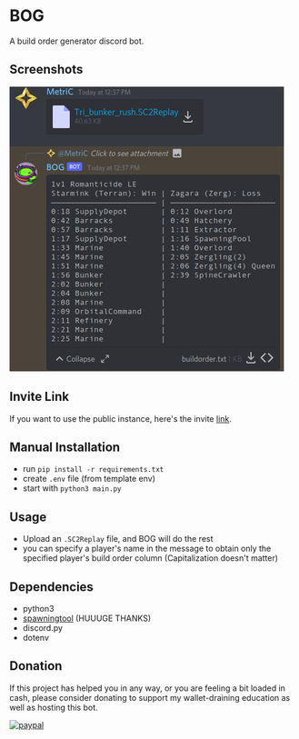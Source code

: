 # BOG
A build order generator discord bot.

## Screenshots
![example](./screenshots/screenshot1.png)

## Invite Link
If you want to use the public instance, here's the invite [link](https://discord.com/api/oauth2/authorize?client_id=874351928803483749&permissions=116736&scope=bot).

## Manual Installation
- run `pip install -r requirements.txt`
- create `.env` file (from template env)
- start with `python3 main.py`

## Usage
- Upload an `.SC2Replay` file, and BOG will do the rest
- you can specify a player's name in the message to obtain only the specified player's build order column (Capitalization doesn't matter)

## Dependencies
- python3
- [spawningtool](https://github.com/StoicLoofah/spawningtool) (HUUUGE THANKS)
- discord.py
- dotenv

## Donation
If this project has helped you in any way, or you are feeling a bit loaded in cash, please consider donating to support my wallet-draining education as well as hosting this bot.

[![paypal](https://www.paypalobjects.com/en_US/i/btn/btn_donateCC_LG.gif)](https://www.paypal.com/donate?business=XFQJX3EPAKEVA&no_recurring=0&currency_code=USD)

